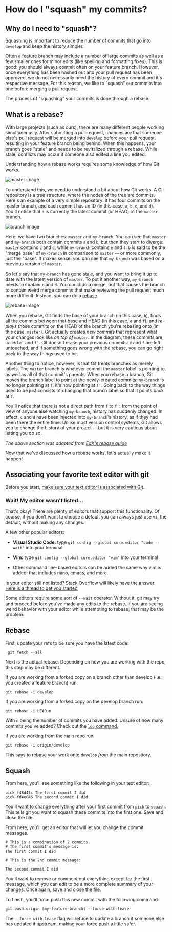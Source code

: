 # How do I "squash" my commits?

## Why do I need to "squash"?

Squashing is important to reduce the number of commits that go into `develop` and keep the history simpler. 

Often a feature branch may include a number of large commits as well as a few smaller ones for minor edits (like spelling and formatting fixes). This is good: you should always commit often on your feature branch. However, once everything has been hashed out and your pull request has been approved, we do not necessarily need the history of every commit and it's respective message. For this reason, we like to "squash" our commits into one before merging a pull request. 

The process of "squashing" your commits is done through a rebase.

## What is a rebase?

With large projects (such as ours), there are many different people working simultaneously. After submitting a pull request, chances are that someone else's pull request will be merged into `develop` before your pull request, resulting in your feature branch being behind. When this happens, your branch goes "stale" and needs to be revitalized through a rebase. While stale, conflicts may occur if someone also edited a line you edited.

Understanding how a rebase works requires some knowledge of how Git works.

![master image](assets/master.png)

To understand this, we need to understand a bit about how Git works. A Git repository is a tree structure, where the nodes of the tree are commits. Here's an example of a very simple repository: it has four commits on the master branch, and each commit has an ID (in this case, `a`, `b`, `c`, and `d`). You'll notice that `d` is currently the latest commit (or HEAD) of the `master` branch.

![branch image](assets/branch.png)

Here, we have two branches: `master` and `my-branch`. You can see that `master` and `my-branch` both contain commits `a` and `b`, but then they start to diverge: `master` contains `c` and `d`, while `my-branch` contains `e` and `f`. `b` is said to be the "merge base" of `my-branch` in comparison to `master` -- or more commonly, just the "base". It makes sense: you can see that `my-branch` was based on a previous version of `master`.

So let's say that `my-branch` has gone stale, and you want to bring it up to date with the latest version of `master`. To put it another way, `my-branch` needs to contain `c` and `d`. You could do a merge, but that causes the branch to contain weird merge commits that make reviewing the pull request much more difficult. Instead, you can do a [rebase](http://www.git-scm.com/book/en/Git-Branching-Rebasing).

![rebase image](assets/rebase.png)

When you rebase, Git finds the base of your branch (in this case, `b`), finds all the commits between that base and HEAD (in this case, `e` and `f`), and *re-plays* those commits on the HEAD of the branch you're rebasing onto (in this case, `master`). Git actually creates *new commits* that represent what your changes look like *on top of* `master`: in the diagram, these commits are called `e′` and `f′`. Git doesn't erase your previous commits: `e` and `f` are left untouched, and if something goes wrong with the rebase, you can go right back to the way things used to be.

Another thing to notice, however, is that Git treats branches as merely labels. The `master` branch is whatever commit the `master` label is pointing to, as well as all of that commit's parents. When you rebase a branch, Git moves the branch label to point at the newly-created commits: `my-branch` is no longer pointing at `f`, it's now pointing at `f′`. Going back to the way things used to be just consists of changing that branch label so that it points back at `f`.

You'll notice that there is not a direct path from `f` to `f′`: from the point of view of anyone else watching `my-branch`, history has suddenly changed. In effect, `c` and `d` have been injected into `my-branch`'s history, as if they had been there the entire time. Unlike most version control systems, Git allows you to change the history of your project -- but it is very cautious about letting you do so.

*The above section was adapted from [EdX's rebase guide](https://github.com/edx/edx-platform/wiki/How-to-Rebase-a-Pull-Request)*

Now that we've discussed how a rebase works, let's actually make it happen!

## Associating your favorite text editor with git

Before you start, [make sure your text editor is associated with Git](https://help.github.com/articles/associating-text-editors-with-git/).

### Wait! My editor wasn't listed...

That's okay! There are plenty of editors that support this functionality. Of course, if you don't want to choose a default you can always just use `vi`, the default, without making any changes. 

A few other popular editors:

- **Visual Studio Code:** type `git config --global core.editor "code --wait"` into your terminal

- **Vim:** type `git config --global core.editor "vim"` into your terminal

- Other command line-based editors can be added the same way vim is added: that includes nano, emacs, and more.

Is your editor still not listed? Stack Overflow will likely have the answer. [Here is a thread to get you started](http://stackoverflow.com/questions/2596805/how-do-i-make-git-use-the-editor-of-my-choice-for-commits)

Some editors require some sort of `--wait` operator. Without it, git may try and proceed before you've made any edits to the rebase. If you are seeing weird behavior with your editor while attempting to rebase, that may be the problem.

## Rebase

First, update your refs to be sure you have the latest code:

```shell
 git fetch --all
```

Next is the actual rebase. Depending on how you are working with the repo, this step may be different.

If you are working from a forked copy on a branch other than develop (i.e. you created a feature branch) run:

```shell
git rebase -i develop
```

If you are working from a forked copy on the develop branch run:

```shell
git rebase -i HEAD~n
```

With `n` being the number of commits you have added. Unsure of how many commits you've added? Check out the [`log` command.](https://www.git-scm.com/docs/git-log)

If you are working from the main repo run:

```shell
git rebase -i origin/develop
```

This says to rebase your work onto `develop` *from* the main repository.

## Squash

From here, you'll see something like the following in your text editor:

```text
pick f48d47c The first commit I did
pick fd4e046 The second commit I did
```

You'll want to change everything after your first commit from `pick` to `squash`. This tells git you want to squash these commits into the first one. Save and close the file.

From here, you'll get an editor that will let you change the commit messages.

```text
# This is a combination of 2 commits.
# The first commit's message is:
The first commit I did

# This is the 2nd commit message:

The second commit I did
```

You'll want to remove or comment out everything except for the first message, which you can edit to be a more complete summary of your changes. Once again, save and close the file.

To finish, you'll force push this new commit with the following command:

```shell
git push origin [my-feature-branch] --force-with-lease
```

The `--force-with-lease` flag will refuse to update a branch if someone else has updated it upstream, making your force push a little safer.
